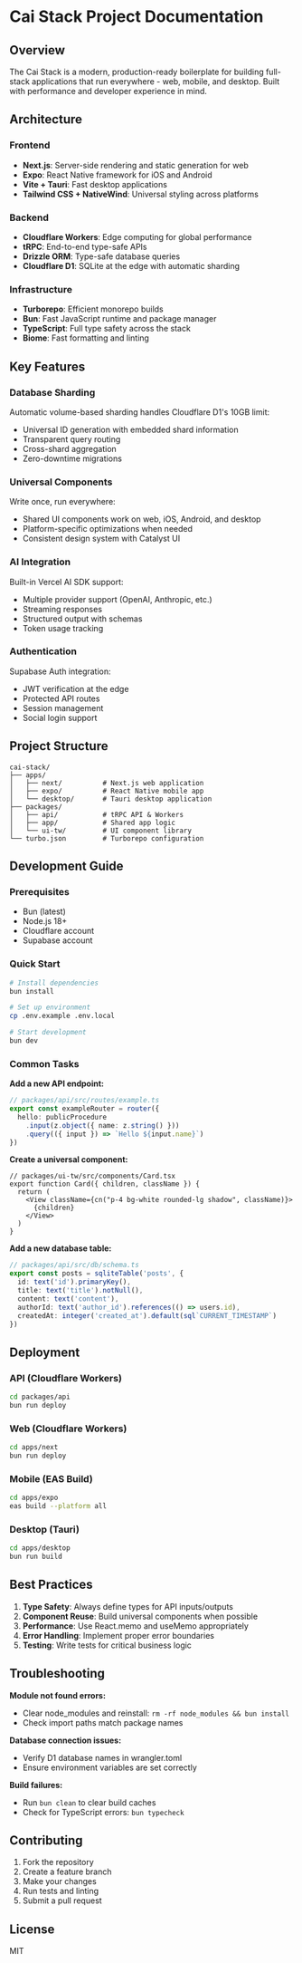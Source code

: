 # Cai Stack Project Documentation

## Overview

The Cai Stack is a modern, production-ready boilerplate for building full-stack applications that run everywhere - web, mobile, and desktop. Built with performance and developer experience in mind.

## Architecture

### Frontend
- **Next.js**: Server-side rendering and static generation for web
- **Expo**: React Native framework for iOS and Android
- **Vite + Tauri**: Fast desktop applications
- **Tailwind CSS + NativeWind**: Universal styling across platforms

### Backend
- **Cloudflare Workers**: Edge computing for global performance
- **tRPC**: End-to-end type-safe APIs
- **Drizzle ORM**: Type-safe database queries
- **Cloudflare D1**: SQLite at the edge with automatic sharding

### Infrastructure
- **Turborepo**: Efficient monorepo builds
- **Bun**: Fast JavaScript runtime and package manager
- **TypeScript**: Full type safety across the stack
- **Biome**: Fast formatting and linting

## Key Features

### Database Sharding
Automatic volume-based sharding handles Cloudflare D1's 10GB limit:
- Universal ID generation with embedded shard information
- Transparent query routing
- Cross-shard aggregation
- Zero-downtime migrations

### Universal Components
Write once, run everywhere:
- Shared UI components work on web, iOS, Android, and desktop
- Platform-specific optimizations when needed
- Consistent design system with Catalyst UI

### AI Integration
Built-in Vercel AI SDK support:
- Multiple provider support (OpenAI, Anthropic, etc.)
- Streaming responses
- Structured output with schemas
- Token usage tracking

### Authentication
Supabase Auth integration:
- JWT verification at the edge
- Protected API routes
- Session management
- Social login support

## Project Structure

```
cai-stack/
├── apps/
│   ├── next/          # Next.js web application
│   ├── expo/          # React Native mobile app
│   └── desktop/       # Tauri desktop application
├── packages/
│   ├── api/           # tRPC API & Workers
│   ├── app/           # Shared app logic
│   └── ui-tw/         # UI component library
└── turbo.json         # Turborepo configuration
```

## Development Guide

### Prerequisites
- Bun (latest)
- Node.js 18+
- Cloudflare account
- Supabase account

### Quick Start

```bash
# Install dependencies
bun install

# Set up environment
cp .env.example .env.local

# Start development
bun dev
```

### Common Tasks

**Add a new API endpoint:**
```typescript
// packages/api/src/routes/example.ts
export const exampleRouter = router({
  hello: publicProcedure
    .input(z.object({ name: z.string() }))
    .query(({ input }) => `Hello ${input.name}`)
})
```

**Create a universal component:**
```tsx
// packages/ui-tw/src/components/Card.tsx
export function Card({ children, className }) {
  return (
    <View className={cn("p-4 bg-white rounded-lg shadow", className)}>
      {children}
    </View>
  )
}
```

**Add a new database table:**
```typescript
// packages/api/src/db/schema.ts
export const posts = sqliteTable('posts', {
  id: text('id').primaryKey(),
  title: text('title').notNull(),
  content: text('content'),
  authorId: text('author_id').references(() => users.id),
  createdAt: integer('created_at').default(sql`CURRENT_TIMESTAMP`)
})
```

## Deployment

### API (Cloudflare Workers)
```bash
cd packages/api
bun run deploy
```

### Web (Cloudflare Workers)
```bash
cd apps/next
bun run deploy
```

### Mobile (EAS Build)
```bash
cd apps/expo
eas build --platform all
```

### Desktop (Tauri)
```bash
cd apps/desktop
bun run build
```

## Best Practices

1. **Type Safety**: Always define types for API inputs/outputs
2. **Component Reuse**: Build universal components when possible
3. **Performance**: Use React.memo and useMemo appropriately
4. **Error Handling**: Implement proper error boundaries
5. **Testing**: Write tests for critical business logic

## Troubleshooting

**Module not found errors:**
- Clear node_modules and reinstall: `rm -rf node_modules && bun install`
- Check import paths match package names

**Database connection issues:**
- Verify D1 database names in wrangler.toml
- Ensure environment variables are set correctly

**Build failures:**
- Run `bun clean` to clear build caches
- Check for TypeScript errors: `bun typecheck`

## Contributing

1. Fork the repository
2. Create a feature branch
3. Make your changes
4. Run tests and linting
5. Submit a pull request

## License

MIT